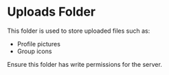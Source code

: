 # Uploads Folder

This folder is used to store uploaded files such as:
- Profile pictures
- Group icons

Ensure this folder has write permissions for the server.
